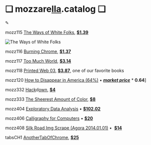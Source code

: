 # ❏ mozzare[lla](http://pi.mozzarella.website).catalog ❏ 
						 
✎

mozz115 [The Ways of White Folks](http://cat.mozzarella.website/mozz115), [**$1.39**]()

![The Ways of White Folks](http://pi.mozzarella.website/mozz115-LH-01.png)

mozz116 [Burning Chrome](http://cat.mozzarella.website/mozz116), [**$1.37**]()

mozz117 [Too Much World](http://cat.mozzarella.website/mozz117), [**$3.14**]()

mozz118 [Printed Web 03](), [**$3.87**](), one of our favorite books

mozz120 [How to Disappear in America (64%)]() • [**_market price_**](https://www.amazon.com/gp/product/0981546811/ref=pd_sbs_14_1?ie=UTF8&pd_rd_i=0981546811&pd_rd_r=7AFZ50C9WZN3HJSAF0RZ&pd_rd_w=PBkKJ&pd_rd_wg=eA5ZY&psc=1&refRID=7AFZ50C9WZN3HJSAF0RZ) * **0.64**]

mozz332 [Hack](http://cat.mozzarella.website/mozz332)d[own](http://pi.mozzarella.website/HACKDOWN.BIBLIO.ADDENDUM), [**$4**]()

mozz333 [The Sheerest Amount of Color](http://cat.mozzarella.website/mozz333), [**$8**]()

mozz404 [Exploratory Data Analysis](http://cat.mozzarella.website/mEDA-01) •  [**$102.02**]()

mozz406 [Calligraphy for Computers](http://cat.mozzarella.website/mEDA-02) •  [**$20**]()

mozz408 [Silk Road Img Scrape (Agora 2014.01.01)]() •  [**$14**]()

tabsCH1 [AnotherTabOfChrome](http://dat.mozzarella.website/AnotherTabOfChrome), [**$25**]()